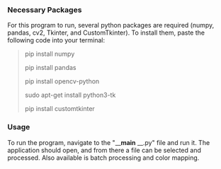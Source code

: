 


### Necessary Packages
For this program to run, several python packages are required (numpy, pandas, cv2, Tkinter, and CustomTkinter). To install them, paste the following code into your terminal:

> pip install numpy
> 
> pip install pandas
> 
> pip install opencv-python
> 
> sudo apt-get install python3-tk
> 
> pip install customtkinter

### Usage
To run the program, navigate to the "____main__ __.py" file and run it. The application should open, and from there a file can be selected and processed. Also available is batch processing and color mapping. 
